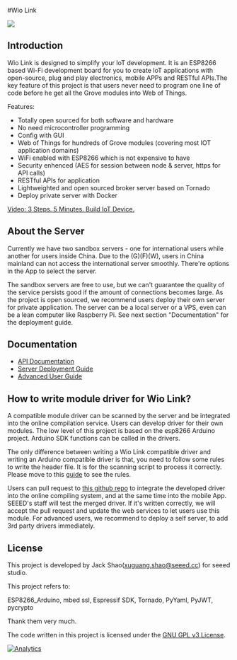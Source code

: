 #Wio Link



![](https://ksr-ugc.imgix.net/assets/004/976/751/7d273f1694c9c37b446ae820ea49c92a_original.jpg?v=1448431948&w=680&fit=max&auto=format&q=92&s=d0c984a9f958d807035d12c045619660)

## Introduction
Wio Link is designed to simplify your IoT development. It is an ESP8266 based Wi-Fi development board for you to create IoT applications with open-source, plug and play electronics, mobile APPs and RESTful APIs.The key feature of this project is that users never need to program one line of code before he get all the Grove modules into Web of Things. 

Features:

* Totally open sourced for both software and hardware
* No need microcontroller programming
* Config with GUI
* Web of Things for hundreds of Grove modules (covering most IOT application domains)
* WiFi enabled with ESP8266 which is not expensive to have
* Security enhenced (AES for session between node & server, https for API calls)
* RESTful APIs for application 
* Lightweighted and open sourced broker server based on Tornado
* Deploy private server with Docker


[Video: 3 Steps. 5 Minutes. Build IoT Device.](https://www.youtube.com/watch?v=P_SO_a6X-y0#action=share)


## About the Server

Currently we have two sandbox servers - one for international users while another for users inside China. Due to the (G)(F)(W), users in China mainland can not access the international server smoothly. There're options in the App to select the server. 

The sandbox servers are free to use, but we can't guarantee the quality of the service persists good if the amount of connections becomes large. As the project is open sourced, we recommend users deploy their own server for private application. The server can be a local server or a VPS, even can be a lean computer like Raspberry Pi. See next section "Documentation" for the deployment guide. []()



## Documentation

* [API Documentation](https://github.com/Seeed-Studio/Wio_Link/wiki/API%20Documentation)
* [Server Deployment Guide](https://github.com/Seeed-Studio/Wio_Link/wiki/Server%20Deployment%20Guide)
* [Advanced User Guide](https://github.com/Seeed-Studio/Wio_Link/wiki/Advanced%20User%20Guide)


## How to write module driver for Wio Link? 

A compatible module driver can be scanned by the server and be integrated into the online compilation service. Users can develop driver for their own modules. The low level of this project is based on the esp8266 Arduino project. Arduino SDK functions can be called in the drivers.

The only difference between writing a Wio Link compatible driver and writing an Arduino compatible driver is that, you need to follow some rules to write the header file. It is for the scanning script to process it correctly. Please move to this [guide](https://github.com/Seeed-Studio/Wio_Link/wiki/How-to-write-module-driver-for-Wio-Link%3F) to see the rules.

Users can pull request to [this github repo](https://github.com/Seeed-Studio/Grove_Drivers_for_Wio) to integrate the developed driver into the online compiling system, and at the same time into the mobile App. SEEED's staff will test the merged driver. If it's written correctly, we will accept the pull request and update the web services to let users use this module. For advanced users, we recommend to deploy a self server, to add 3rd party drivers immediately.

## License

This project is developed by Jack Shao(<xuguang.shao@seeed.cc>) for seeed studio. 

This project refers to:

ESP8266_Arduino, mbed ssl, Espressif SDK, Tornado, PyYaml, PyJWT, pycrypto

Thank them very much.


The code written in this project is licensed under the [GNU GPL v3 License](http://www.gnu.org/licenses/gpl-3.0.en.html). 

[![Analytics](https://ga-beacon.appspot.com/UA-46589105-3/Wio_Link)](https://github.com/igrigorik/ga-beacon)